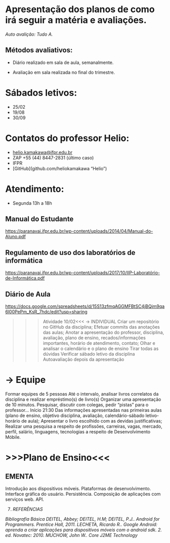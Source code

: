 # Apresentação dos planos de como irá seguir a matéria e avaliações.

*Auto avalição: Tudo A.*

## Métodos avaliativos:

* Diário realizado em sala de aula, semanalmente.

* Avaliação em sala realizada no final do trimestre.


# Sábados letivos:
* 25/02
* 19/08
* 30/09

# Contatos do professor Helio:

 * helio.kamakawa@ifpr.edu.br 
 * ZAP +55 (44) 8447-2831 (último caso)
 * IFPR
 * [GitHub](github.com/heliokamakawa “Helio”)

# Atendimento:

* Segunda 13h a 18h


## Manual do Estudante
https://paranavai.ifpr.edu.br/wp-content/uploads/2014/04/Manual-do-Aluno.pdf

## Regulamento de uso dos laboratórios de informática
https://paranavai.ifpr.edu.br/wp-content/uploads/2017/10/IIP-Laboratório-de-Informática.pdf

## Diário de Aula 
https://docs.google.com/spreadsheets/d/15S13zfmqAGGMFBtSC4jBQjm9qa6l00PePm_KsR_7hdc/edit?usp=sharing



>>>Atividade 10/02<<<
→ INDIVIDUAL
Criar um repositório no GitHub da disciplina;
Efetuar commits das anotações das aulas;
Anotar a apresentação do professor, disciplina, avaliação, plano de ensino, recados/informações importantes, horário de atendimento, contato;
Olhar e analisar o calendário e o plano de ensino
Tirar todas as dúvidas 
Verificar sábado letivo da disciplina
Autoavaliação depois da apresentação

# → Equipe
  Formar equipes de 5 pessoas 
  Até o intervalo, analisar livros correlatos da disciplina e realizar empréstimo(s) de livro(s)
  Organizar uma apresentação de 10 minutos. Pesquisar, discutir com colegas, pedir “pistas” para o professor... 
  Início 21:30
  Das informações apresentadas nas primeiras aulas (plano de ensino, objetivo disciplina, avaliação, calendário-sábado letivo-horário de aula);
  Apresentar o livro escolhido com as devidas justificativas;
  Realizar uma pesquisa a respeito de profissões, carreiras, vagas, mercado, perfil, salário, linguagens, tecnologias a respeito de Desenvolvimento Móbile.


# >>>Plano de Ensino<<<

## EMENTA
  Introdução aos dispositivos móveis. Plataformas de desenvolvimento. Interface gráfica do usuário. Persistência. Composição de aplicações com serviços web. API.

7. *REFERÊNCIAS* 

*Bibliografia Básica 
DEITEL, Abbey; DEITEL, H.M; DEITEL, P.J.. Android for Programmers. Prentice Hall, 2011.
LECHETA, Ricardo R.. Google Android: aprenda a criar aplicações para dispositivos móveis com o android sdk. 2. ed. Novatec: 2010.
MUCHOW, John W.. Core J2ME Technology*
